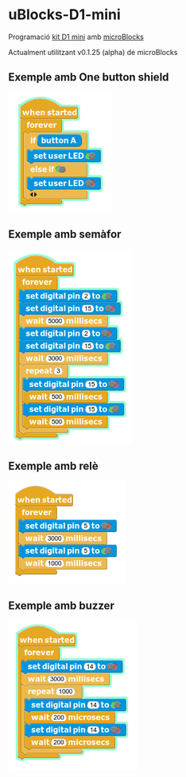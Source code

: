 # uBlocks-D1-mini
Programació [kit D1 mini](https://github.com/jorts64/kit-D1-mini/wiki) amb [microBlocks](https://github.com/bromagosa/microblocks-site/releases/tag/v0.1.25)

Actualment utilitzant v0.1.25 (alpha) de microBlocks

## Exemple amb One button shield

![1 button](/imatges/1%20button.png)

## Exemple amb semàfor

![1 button](/imatges/semafor.png)

## Exemple amb relè

![1 button](/imatges/rele.png)

## Exemple amb buzzer

![1 button](/imatges/buzzer.png)
